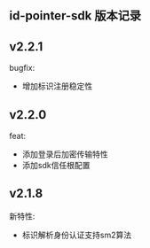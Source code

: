 id-pointer-sdk 版本记录
---

## v2.2.1

bugfix:
- 增加标识注册稳定性

## v2.2.0

feat:
- 添加登录后加密传输特性
- 添加sdk信任根配置

## v2.1.8
新特性:
- 标识解析身份认证支持sm2算法